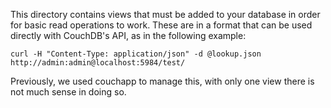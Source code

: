 This directory contains views that must be added to your database in order for basic read operations to work. These are
in a format that can be used directly with CouchDB's API, as in the following example:

    curl -H "Content-Type: application/json" -d @lookup.json http://admin:admin@localhost:5984/test/

Previously, we used couchapp to manage this, with only one view there is not much sense in doing so.
